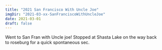 ```yaml
---
title: "2021 San Francisco With Uncle Joe"
imgDir: "2021-03-xx-SanFranciscoWithUncleJoe"
date: 2021-03-01
draft: false
---
```


Went to San Fran with Uncle joe! Stopped at Shasta Lake on the way back to roseburg for a quick spontaneous sec.
